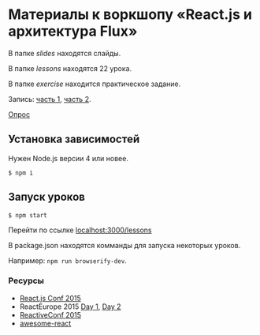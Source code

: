 # Материалы к воркшопу «React.js и архитектура Flux»

В папке *slides* находятся слайды.

В папке *lessons* находятся 22 урока.

В папке *exercise* находится практическое задание.

Запись: [часть 1](https://www.youtube.com/watch?v=0h7eluYJtZc), [часть 2](https://www.youtube.com/watch?v=iGbw7FFpvXQ).

[Опрос](http://itsquiz.com/en/activations/56757046dc93effa47e3b9cc)

## Установка зависимостей

Нужен Node.js версии 4 или новее.

```
$ npm i
```

## Запуск уроков

```
$ npm start
```

Перейти по ссылке [localhost:3000/lessons](http://localhost:3000/lessons)

В package.json находятся комманды для запуска некоторых уроков.

Например: `npm run browserify-dev`.

### Ресурсы

- [React.js Conf 2015](https://www.youtube.com/playlist?list=PLb0IAmt7-GS1cbw4qonlQztYV1TAW0sCr)
- ReactEurope 2015 [Day 1](https://www.youtube.com/playlist?list=PLCC436JpVnK0Phxld2dD4tM4xPMxJCiRD), [Day 2](https://www.youtube.com/playlist?list=PLCC436JpVnK3HvUSAHpt-LRJkIK8pQG6R)
- [ReactiveConf 2015](https://www.youtube.com/channel/UCBHdUnixTWymmXBIw12Y8Qg/videos)
- [awesome-react](https://github.com/enaqx/awesome-react)
